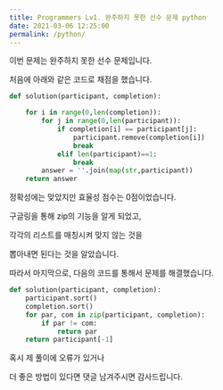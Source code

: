 ```yaml
---
title: Programmers Lv1. 완주하지 못한 선수 문제 python
date: 2021-03-06 12:25:00
permalink: /python/
---
```


이번 문제는 완주하지 못한 선수 문제입니다.

처음에 아래와 같은 코드로 채점을 했습니다.

~~~python
def solution(participant, completion):

    for i in range(0,len(completion)):
        for j in range(0,len(participant)):
            if completion[i] == participant[j]:
                participant.remove(completion[i])
                break
            elif len(participant)==1:
                break
        answer = ''.join(map(str,participant))
    return answer
~~~

정확성에는 맞았지만 효율성 점수는 0점이었습니다.

구글링을 통해 zip의 기능을 알게 되었고,

각각의 리스트를 매칭시켜 맞지 않는 것을

뽑아내면 된다는 것을 알았습니다.

따라서 마지막으로, 다음의 코드를 통해서 문제를 해결했습니다.

~~~python
def solution(participant, completion):
    participant.sort()
    completion.sort()
    for par, com in zip(participant, completion):
        if par != com:
            return par
    return participant[-1]
~~~

혹시 제 풀이에 오류가 있거나

더 좋은 방법이 있다면 댓글 남겨주시면 감사드립니다.

